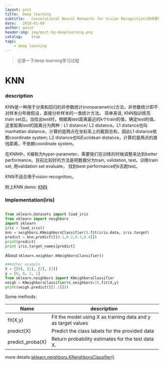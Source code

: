 ```yaml
---
layout: post
title:  Deep learning
subtitle:   Convolutional Neural Networks for Vision Recognition/持续更新
date:   2018-01-09
author: gavin
header-img: img/post-bg-deeplearning.png
catalog:    true
tags:
    - deep learning
---
```


>记录一下deep learning学习过程

# KNN

### description

KNN是一种用于分类和回归的非参数统计(nonparametric)方法，非参数统计即不对样本分布做假设，直接分析样本的一类统计方法。
简单来说, KNN指训练完train set后，当给出test时，根据离test距离最近的k个train的值，确定test的值。
这里距离test的距离分为两种：L1 distance/ L2 distance。L1 distance也叫manhattan distance，计算的是两点在坐标系上的截距总和，因此L1 distance依赖coordinate system; L2 distance也叫Euclidean distance，计算的是两点的直线距离，不依赖coordinate system。

在KNN中，K被称为hyper-parameter，需要我们在训练的时候调整来达到better performance。目前比较好的方法是把数据分为train, validation, test。训练train set, 用validation set evaluate， 找到best performance的k去跑test。

KNN不适合用于vision recognition。

附上KNN demo: [KNN](http://vision.stanford.edu/teaching/cs231n-demos/knn/)

### Implementation(iris)

```python

from sklearn.datasets import load_iris  
from sklearn import neighbors  
import sklearn
iris = load_iris()
knn = neighbors.KNeighborsClassifier().fit(iris.data, iris.target)
predict = knn.predict([[0.1,0.2,0.3,0.4]])
print(predict)
print iris.target_names[predict]

```

About `sklearn.neighbor.KNeighborsClassifier()`
```python
###other example
X = [[0], [1], [2], [3]]
y = [0, 0, 1, 1]
from sklearn.neighbors import KNeighborsClassifier
neigh = KNeighborsClassifier(n_neighbors=3).fit(X,y)
print(neigh.predict([[1.1]]))

```
Some methods:

Name | description
---- | -----------
fit(X,y) | Fit the model using X as training data and y as target values
predict(X) | Predict the class labels for the provided data
predict_proba(X) | Return probability estimates for the test data X.

more details:[sklearn.neighbors.KNeighborsClassifier()](http://scikit-learn.org/stable/modules/generated/sklearn.neighbors.KNeighborsClassifier.html)



